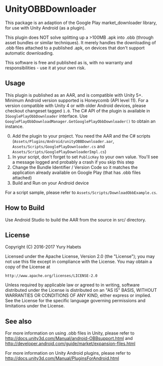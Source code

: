 # UnityOBBDownloader
This package is an adaption of the Google Play market_downloader library, for use with Unity Android (as a plugin).

This plugin does NOT solve splitting up a >100MB .apk into .obb (through asset bundles or similar techniques).
It merely handles the downloading of .obb files attached to a published .apk, on devices that don't support automatic downloading.

This software is free and published as is, with no warranty and responsibilities - use it at your own risk.

## Usage
This plugin is published as an AAR, and is compatible with Unity 5+. Minimum Android version supported is Honeycomb (API level 11). For a version compatible with Unity 4 or with older Android devices, please checkout changeset tagged `1.0`.
The C# API of the plugin is available in `IGooglePlayObbDownloader` interface. Use `GooglePlayObbDownloadManager.GetGooglePlayObbDownloader()` to obtain an instance.

0.	Add the plugin to your project. You need the AAR and the C# scripts (`Assets/Plugins/Android/unityOBBDownloader.aar`, `Assets/Scripts/GooglePlayDownloader.cs` and `Assets/Scripts/GooglePlayDownloaderImpl.cs`)
1.	In your script, don't forget to set `PublicKey` to your own value. You'll see a message logged and probably a crash if you skip this step
2.	Change the Bundle Identifier / Version Code so it matches the application already available on Google Play (that has .obb files attached)
3.	Build and Run on your Android device

For a script sample, please refer to `Assets/Scripts/DownloadObbExample.cs`.

## How to Build
Use Android Studio to build the AAR from the source in src/ directory.

## License
Copyright (C) 2016-2017 Yury Habets

Licensed under the Apache License, Version 2.0 (the "License");
you may not use this file except in compliance with the License.
You may obtain a copy of the License at

    http://www.apache.org/licenses/LICENSE-2.0

Unless required by applicable law or agreed to in writing, software
distributed under the License is distributed on an "AS IS" BASIS,
WITHOUT WARRANTIES OR CONDITIONS OF ANY KIND, either express or implied.
See the License for the specific language governing permissions and
limitations under the License.

## See also
For more information on using .obb files in Unity, please refer to http://docs.unity3d.com/Manual/android-OBBsupport.html and http://developer.android.com/guide/market/expansion-files.html

For more information on Unity Android plugins, please refer to http://docs.unity3d.com/Manual/PluginsForAndroid.html

